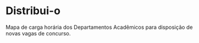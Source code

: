 # Distribui-o
Mapa de carga horária dos Departamentos Acadêmicos para disposição de novas vagas de concurso.
